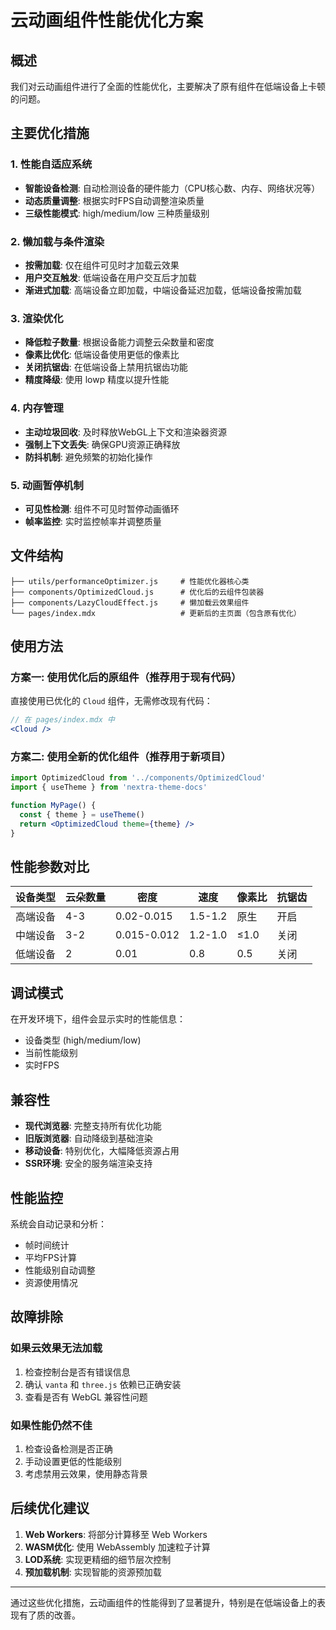 # 云动画组件性能优化方案

## 概述

我们对云动画组件进行了全面的性能优化，主要解决了原有组件在低端设备上卡顿的问题。

## 主要优化措施

### 1. 性能自适应系统

- **智能设备检测**: 自动检测设备的硬件能力（CPU核心数、内存、网络状况等）
- **动态质量调整**: 根据实时FPS自动调整渲染质量
- **三级性能模式**: high/medium/low 三种质量级别

### 2. 懒加载与条件渲染

- **按需加载**: 仅在组件可见时才加载云效果
- **用户交互触发**: 低端设备在用户交互后才加载
- **渐进式加载**: 高端设备立即加载，中端设备延迟加载，低端设备按需加载

### 3. 渲染优化

- **降低粒子数量**: 根据设备能力调整云朵数量和密度
- **像素比优化**: 低端设备使用更低的像素比
- **关闭抗锯齿**: 在低端设备上禁用抗锯齿功能
- **精度降级**: 使用 lowp 精度以提升性能

### 4. 内存管理

- **主动垃圾回收**: 及时释放WebGL上下文和渲染器资源
- **强制上下文丢失**: 确保GPU资源正确释放
- **防抖机制**: 避免频繁的初始化操作

### 5. 动画暂停机制

- **可见性检测**: 组件不可见时暂停动画循环
- **帧率监控**: 实时监控帧率并调整质量

## 文件结构

```
├── utils/performanceOptimizer.js     # 性能优化器核心类
├── components/OptimizedCloud.js      # 优化后的云组件包装器
├── components/LazyCloudEffect.js     # 懒加载云效果组件
└── pages/index.mdx                   # 更新后的主页面（包含原有优化）
```

## 使用方法

### 方案一: 使用优化后的原组件（推荐用于现有代码）

直接使用已优化的 `Cloud` 组件，无需修改现有代码：

```jsx
// 在 pages/index.mdx 中
<Cloud />
```

### 方案二: 使用全新的优化组件（推荐用于新项目）

```jsx
import OptimizedCloud from '../components/OptimizedCloud'
import { useTheme } from 'nextra-theme-docs'

function MyPage() {
  const { theme } = useTheme()
  return <OptimizedCloud theme={theme} />
}
```

## 性能参数对比

| 设备类型 | 云朵数量 | 密度 | 速度 | 像素比 | 抗锯齿 |
|---------|---------|------|------|-------|-------|
| 高端设备 | 4-3 | 0.02-0.015 | 1.5-1.2 | 原生 | 开启 |
| 中端设备 | 3-2 | 0.015-0.012 | 1.2-1.0 | ≤1.0 | 关闭 |
| 低端设备 | 2 | 0.01 | 0.8 | 0.5 | 关闭 |

## 调试模式

在开发环境下，组件会显示实时的性能信息：

- 设备类型 (high/medium/low)
- 当前性能级别
- 实时FPS

## 兼容性

- **现代浏览器**: 完整支持所有优化功能
- **旧版浏览器**: 自动降级到基础渲染
- **移动设备**: 特别优化，大幅降低资源占用
- **SSR环境**: 安全的服务端渲染支持

## 性能监控

系统会自动记录和分析：

- 帧时间统计
- 平均FPS计算
- 性能级别自动调整
- 资源使用情况

## 故障排除

### 如果云效果无法加载

1. 检查控制台是否有错误信息
2. 确认 `vanta` 和 `three.js` 依赖已正确安装
3. 查看是否有 WebGL 兼容性问题

### 如果性能仍然不佳

1. 检查设备检测是否正确
2. 手动设置更低的性能级别
3. 考虑禁用云效果，使用静态背景

## 后续优化建议

1. **Web Workers**: 将部分计算移至 Web Workers
2. **WASM优化**: 使用 WebAssembly 加速粒子计算
3. **LOD系统**: 实现更精细的细节层次控制
4. **预加载机制**: 实现智能的资源预加载

---

通过这些优化措施，云动画组件的性能得到了显著提升，特别是在低端设备上的表现有了质的改善。 